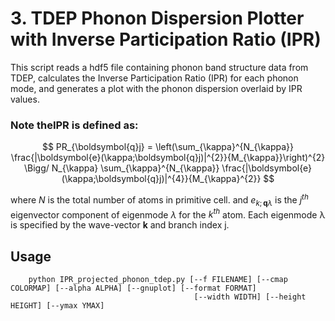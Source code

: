 # 3. TDEP Phonon Dispersion Plotter with Inverse Participation Ratio (IPR)

This script reads a hdf5 file containing phonon band structure data from TDEP, calculates the Inverse Participation Ratio (IPR) for each phonon mode, and generates a plot with the phonon dispersion overlaid by IPR values.

### Note theIPR is defined as:

$$
PR_{\boldsymbol{q}j} = \left(\sum_{\kappa}^{N_{\kappa}} \frac{|\boldsymbol{e}(\kappa;\boldsymbol{q}j)|^{2}}{M_{\kappa}}\right)^{2} \Bigg/
N_{\kappa} \sum_{\kappa}^{N_{\kappa}} \frac{|\boldsymbol{e}(\kappa;\boldsymbol{q}j)|^{4}}{M_{\kappa}^{2}}
$$

where *N* is the total number of atoms in primitive cell. and $e_{k; \boldsymbol{q}\lambda}$ is the $j^{th}$ eigenvector component of eigenmode $\lambda$ for the $k^{th}$ atom. Each eigenmode λ is specified by the wave-vector **k** and branch index j. 

## Usage
```shell
    python IPR_projected_phonon_tdep.py [--f FILENAME] [--cmap COLORMAP] [--alpha ALPHA] [--gnuplot] [--format FORMAT]
                                         [--width WIDTH] [--height HEIGHT] [--ymax YMAX]
